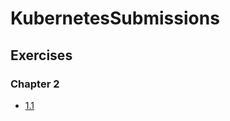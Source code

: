 # KubernetesSubmissions

## Exercises

### Chapter 2

- [1.1](https://github.com/mateussgubim/KubernetesSubmissions/tree/main/log_output)
